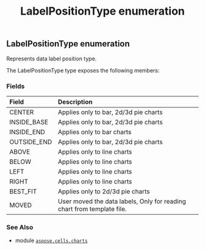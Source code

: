 ﻿---
title: LabelPositionType enumeration
second_title: Aspose.Cells for Python via .NET API References
description: 
type: docs
weight: 530
url: /aspose.cells.charts/labelpositiontype/
is_root: false
---

## LabelPositionType enumeration

Represents data label position type.



The LabelPositionType type exposes the following members:

### Fields
| Field | Description |
| :- | :- |
| CENTER | Applies only to bar, 2d/3d pie charts |
| INSIDE_BASE | Applies only to bar, 2d/3d pie charts |
| INSIDE_END | Applies only to bar charts |
| OUTSIDE_END | Applies only to bar, 2d/3d pie charts |
| ABOVE | Applies only to line charts |
| BELOW | Applies only to line charts |
| LEFT | Applies only to line charts |
| RIGHT | Applies only to line charts |
| BEST_FIT | Applies only to 2d/3d pie charts |
| MOVED | User moved the data labels, Only for reading chart from template file. |



### See Also
* module [`aspose.cells.charts`](..)
